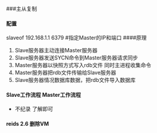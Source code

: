 ###主从复制
#### 配置
   slaveof 192.168.1.1 6379 #指定Master的IP和端口
####原理
1. Slave服务器主动连接Master服务器
2. Slave服务器发送SYCN命令到Master服务器请求同步
3. Master服务器以快照方式写入rdb文件 同时主进程收集命令
4. Master服务器把rdb文件传输给Slave服务器
5. Slave服务器情况数据库数据，把rdb文件导入数据库
#### Slave工作流程 Master工作流程
+ 不纪录 了解即可
#### reids 2.6 删除VM